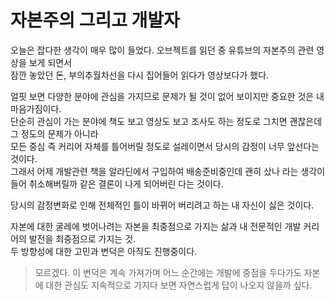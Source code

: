 # 자본주의 그리고 개발자

오늘은 잡다한 생각이 매우 많이 들었다. 오브젝트를 읽던 중 유튜브의 자본주의 관련 영상을 보게 되면서  
잠깐 놓았던 돈, 부의추월차선을 다시 집어들어 읽다가 영상보다가 했다.  

얼핏 보면 다양한 분야에 관심을 가지므로 문제가 될 것이 없어 보이지만 중요한 것은 내 마음가짐이다.  
단순히 관심이 가는 분야에 책도 보고 영상도 보고 조사도 하는 정도로 그치면 괜찮은데 그 정도의 문제가 아니라  
모든 중심 즉 커리어 자체를 틀어버릴 정도로 설레이면서 당시의 감정이 너무 앞선다는 것이다.  
그래서 어제 개발관련 책을 알라딘에서 구입하여 배송준비중인데 괜히 샀나 라는 생각이 들어 취소해버릴까 같은 결론이 나게 되어버린 다는 것이다.  

당시의 감정변화로 인해 전체적인 틀이 바뀌어 버리려고 하는 내 자신이 싫은 것이다.  

자본에 대한 굴레에 벗어나려는 자본을 최중점으로 가지는 삶과 내 전문적인 개발 커리어의 발전을 최중점으로 가지는 것.  
두 방향성에 대한 고민과 변덕은 아직도 진행중이다.

 > 모르겠다. 이 변덕은 계속 가져가며 어느 순간에는 개발에 중점을 두다가도 자본에 대한 관심도 지속적으로 가지다 보면 
   자연스럽게 답이 나오지 않을까 싶다.
